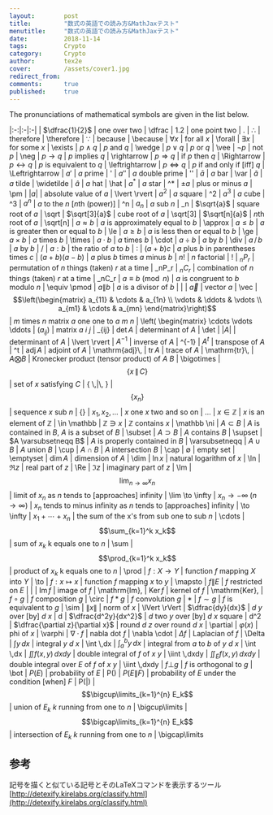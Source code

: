 ```yaml
---
layout:        post
title:         "数式の英語での読み方&MathJaxテスト"
menutitle:     "数式の英語での読み方&MathJaxテスト"
date:          2018-11-14
tags:          Crypto
category:      Crypto
author:        tex2e
cover:         /assets/cover1.jpg
redirect_from:
comments:      true
published:     true
---
```


The pronunciations of mathematical symbols are given in the list below.

|:-:|:-|:-|
| $\dfrac{1}{2}$ | one over two | \\dfrac
| $1.2$ | one point two | .
| $\therefore$ | therefore | \\therefore
| $\because$ | because | \\because
| $\forall x$ | for all $x$ | \\forall
| $\exists x$ | for some $x$ | \\exists
| $p \wedge q$ | $p$ and $q$ | \\wedge
| $p \vee q$ | $p$ or $q$ | \\vee
| $\neg p$ | not $p$ | \\neg
| $p \rightarrow q$ | $p$ implies $q$ | \\rightarrow
| $p \Rightarrow q$ | if $p$ then $q$ | \\Rightarrow
| $p \leftrightarrow q$ | $p$ is equivalent to $q$ | \\leftrightarrow
| $p \Leftrightarrow q$ | $p$ if and only if \[iff] $q$ | \\Leftrightarrow
| $a'$ | $a$ prime | '
| $a''$ | $a$ double prime | ''
| $\bar{a}$ | $a$ bar | \\var
| $\widetilde{a}$ | $a$ tilde | \\widetilde
| $\hat{a}$ | $a$ hat | \\hat
| $a^*$ | $a$ star | ^*
| $\pm a$ | plus or minus $a$ | \\pm
| $\lvert a\rvert$ | absolute value of $a$ | \\lvert \\rvert
| $a^2$ | $a$ square | ^2
| $a^3$ | $a$ cube | ^3
| $a^n$ | $a$ to the $n$ \[$n$th (power)] | ^n
| $a_n$ | $a$ sub $n$ | \_n
| $\sqrt{a}$ | square root of $a$ | \\sqrt
| $\sqrt[3]{a}$ | cube root of $a$ | \\sqrt\[3]
| $\sqrt[n]{a}$ | $n$th root of $a$ | \\sqrt\[n]
| $a \approx b$ | $a$ is approximately equal to $b$ | \\approx
| $a \le b$ | $a$ is greater then or equal to $b$ | \\le
| $a \ge b$ | $a$ is less then or equal to $b$ | \\ge
| $a \times b$ | $a$ times $b$ | \\times
| $a \cdot b$ | $a$ times $b$ | \\cdot
| $a \div b$ | $a$ by $b$ | \\div
| $a \,/\, b$ | $a$ by $b$ | /
| $a:b$ | the ratio of $a$ to $b$ | :
| $(a + b)c$ | $a$ plus $b$ in parentheses times $c$
| $(a + b)(a - b)$ | $a$ plus $b$ times $a$ minus $b$
| $n!$ | $n$ factorial | !
| $_nP_r$ | permutation of $n$ things (taken) $r$ at a time | \_nP\_r
| $_nC_r$ | combination of $n$ things (taken) $r$ at a time | \_nC\_r
| $a \equiv b \pmod{n}$ | $a$ is congruent to $b$ modulo $n$ | \\equiv \\pmod
| $a\|b$ | $a$ is a divisor of $b$ | \|
| $\vec{a}$ | vector $a$ | \\vec
| $$\left(\begin{matrix} a_{11} & \cdots & a_{1n} \\ \vdots & \ddots & \vdots \\ a_{m1} & \cdots & a_{mn} \end{matrix}\right)$$ | $m$ times $n$ matrix $a$ one one to $a$ $m$ $n$ | \\left( \\begin{matrix} \\cdots \\vdots \\ddots
| $\left( a_{ij} \right)$ | matrix $a$ $i$ $j$ | \_{ij}
| $\det A$ | determinant of $A$ | \\det
| $\lvert A\rvert$ | determinant of $A$ | \\lvert \\rvert
| $A^{-1}$ | inverse of $A$ | ^{-1}
| $A^t$ | transpose of $A$ | ^t
| $\mathrm{adj}\, A$ | adjoint of $A$ | \\mathrm{adj}\\,
| $\mathrm{tr}\, A$ | trace of $A$ | \\mathrm{tr}\\,
| $A \bigotimes B$ | Kronecker product (tensor product) of $A$ $B$ | \\bigotimes
| $$\{x\,\|\,C\}$$ | set of $x$ satisfying $C$ | { \\,\|\\, }
| $$\{x_n\}$$ | sequence $x$ sub $n$ | {}
| $x_1, x_2, ...$ | $x$ one $x$ two and so on | ...
| $x \in \mathbb{Z}$ | $x$ is an element of $\mathbb{Z}$ | \\in \\mathbb
| $\mathbb{Z} \ni x$ | $\mathbb{Z}$ contains $x$ | \\mathbb \\ni
| $A \subset B$ | $A$ is contained in $B$, $A$ is a subset of $B$ | \\subset
| $A \supset B$ | $A$ contains $B$ | \\supset
| $A \varsubsetneqq B$ | $A$ is properly contained in $B$ | \\varsubsetneqq
| $A \cup B$ | $A$ union $B$ | \\cup
| $A \cap B$ | $A$ intersection $B$ | \\cap
| $\emptyset$ | empty set | \\emptyset
| $\dim A$ | dimension of $A$ | \\dim
| $\ln x$ | natural logarithm of $x$ | \\ln
| $\Re z$ | real part of $z$ | \\Re
| $\Im z$ | imaginary part of $z$ | \\Im
| $$\lim_{n\to\infty} x_n$$ | limit of $x_n$ as $n$ tends to \[approaches] infinity | \\lim \\to \\infty
| $x_n \to -\infty \;(n\to\infty)$ | $x_n$ tends to minus infinity as $n$ tends to \[approaches] infinity | \\to \\infty
| $x_1 + \cdots + x_n$ | the sum of the x's from sub one to sub $n$ | \\cdots
| $$\sum_{k=1}^k x_k$$ | sum of $x_k$ k equals one to $n$ | \\sum
| $$\prod_{k=1}^k x_k$$ | product of $x_k$ k equals one to $n$ | \\prod
| $f: X \to Y$ | function $f$ mapping $X$ into $Y$ | \\to
| $f: x \mapsto x$ | function $f$ mapping $x$ to $y$ | \\mapsto
| $f \| E$ | $f$ restricted on $E$ | \|
| $\mathrm{Im}\,f$ | image of $f$ | \\mathrm{Im}\,
| $\mathrm{Ker}\,f$ | kernel of $f$ | \\mathrm{Ker}\,
| $f \circ g$ | $f$ composition $g$ | \\circ
| $f * g$ | $f$ convolution $g$ | *
| $f \sim g$ | $f$ is equivalent to $g$ | \\sim
| $\lVert x\rVert$ | norm of $x$ | \\lVert \\rVert
| $\dfrac{dy}{dx}$ | $d$ $y$ over \[by] $d$ $x$ | d
| $\dfrac{d^2y}{dx^2}$ | $d$ two $y$ over \[by] $d$ $x$ square | d^2
| $\dfrac{\partial z}{\partial x}$ | round $d$ $z$ over round $d$ $x$ | \\partial
| $\varphi(x)$ | phi of $x$ | \\varphi
| $\nabla \cdot f$ | nabla dot $f$ | \\nabla \\cdot
| $\Delta f$ | Laplacian of $f$ | \\Delta
| $\int y \,dx$ | integral $y$ $d$ $x$ | \\int \\,dx
| $\int_a^b y \,dx$ | integral from $a$ to $b$ of $y$ $d$ $x$ | \\int \\,dx
| $\iint f(x,y) \,dxdy$ | double integral of $f$ of $x$ $y$ | \\iint \\,dxdy
| $\iint_E f(x,y) \,dxdy$ | double integral over $E$ of $f$ of $x$ $y$ | \\iint \\,dxdy
| $f \bot g$ | $f$ is orthogonal to $g$ | \\bot
| $P(E)$ | probability of $E$ | P()
| $P(E\|F)$ | probability of $E$ under the condition \[when] $F$ | P(\|)
| $$\bigcup\limits_{k=1}^{n} E_k$$ | union of $E_k$ $k$ running from one to $n$ | \\bigcup\\limits
| $$\bigcap\limits_{k=1}^{n} E_k$$ | intersection of $E_k$ $k$ running from one to $n$ | \\bigcap\\limits


## 参考

記号を描くと似ている記号とそのLaTeXコマンドを表示するツール
[http://detexify.kirelabs.org/classify.html](http://detexify.kirelabs.org/classify.html)



<script type="text/x-mathjax-config">
  MathJax.Hub.Config({
    tex2jax: {inlineMath: [['$','$'], ['\\(','\\)']]},
    "HTML-CSS": {
      fonts: ["TeX", "Gyre-Pagella"]
    },
  });
</script>
